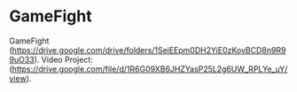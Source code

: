 # GameFight
GameFight (https://drive.google.com/drive/folders/1SeiEEpm0DH2YiE0zKovBCD8n9R99uO33).
Video Project: (https://drive.google.com/file/d/1R6G09XB6JHZYasP25L2g6UW_RPLYe_uY/view).
